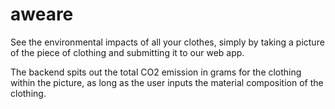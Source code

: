 # aweare
See the environmental impacts of all your clothes, simply by taking a picture of the piece of clothing and submitting it to our web app.

The backend spits out the total CO2 emission in grams for the clothing within the picture, as long as the user inputs the material composition of the clothing.
